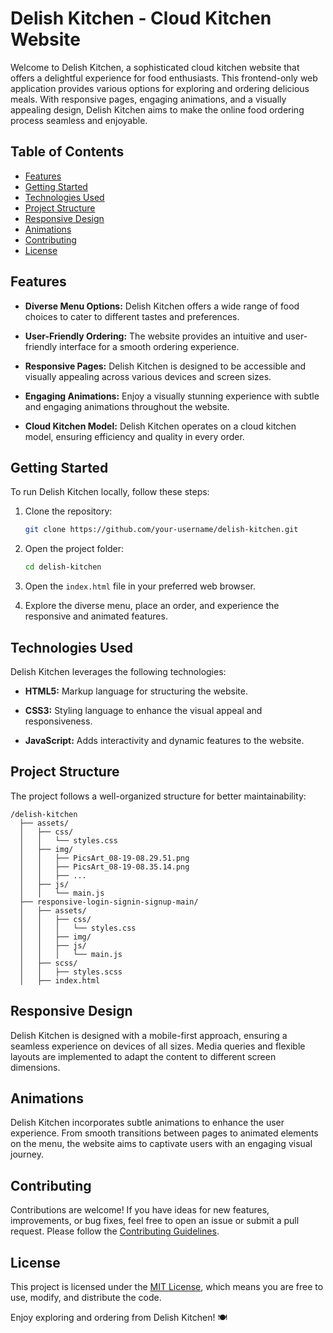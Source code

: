 # Delish Kitchen - Cloud Kitchen Website

Welcome to Delish Kitchen, a sophisticated cloud kitchen website that offers a delightful experience for food enthusiasts. This frontend-only web application provides various options for exploring and ordering delicious meals. With responsive pages, engaging animations, and a visually appealing design, Delish Kitchen aims to make the online food ordering process seamless and enjoyable.

## Table of Contents

- [Features](#features)
- [Getting Started](#getting-started)
- [Technologies Used](#technologies-used)
- [Project Structure](#project-structure)
- [Responsive Design](#responsive-design)
- [Animations](#animations)
- [Contributing](#contributing)
- [License](#license)

## Features

- **Diverse Menu Options:** Delish Kitchen offers a wide range of food choices to cater to different tastes and preferences.
  
- **User-Friendly Ordering:** The website provides an intuitive and user-friendly interface for a smooth ordering experience.

- **Responsive Pages:** Delish Kitchen is designed to be accessible and visually appealing across various devices and screen sizes.

- **Engaging Animations:** Enjoy a visually stunning experience with subtle and engaging animations throughout the website.

- **Cloud Kitchen Model:** Delish Kitchen operates on a cloud kitchen model, ensuring efficiency and quality in every order.

## Getting Started

To run Delish Kitchen locally, follow these steps:

1. Clone the repository:
   ```bash
   git clone https://github.com/your-username/delish-kitchen.git
   ```

2. Open the project folder:
   ```bash
   cd delish-kitchen
   ```

3. Open the `index.html` file in your preferred web browser.

4. Explore the diverse menu, place an order, and experience the responsive and animated features.

## Technologies Used

Delish Kitchen leverages the following technologies:

- **HTML5:** Markup language for structuring the website.
  
- **CSS3:** Styling language to enhance the visual appeal and responsiveness.

- **JavaScript:** Adds interactivity and dynamic features to the website.


## Project Structure

The project follows a well-organized structure for better maintainability:

```plaintext
/delish-kitchen
  ├── assets/
  │   ├── css/
  │   │   └── styles.css
  │   ├── img/
  │   │   ├── PicsArt_08-19-08.29.51.png
  │   │   ├── PicsArt_08-19-08.35.14.png
  │   │   ├── ...
  │   ├── js/
  │   │   └── main.js
  ├── responsive-login-signin-signup-main/
  │   ├── assets/
  │   │   ├── css/
  │   │   │   └── styles.css
  │   │   ├── img/
  │   │   ├── js/
  │   │   │   └── main.js
  │   ├── scss/
  │   │   ├── styles.scss
  │   ├── index.html
```

## Responsive Design

Delish Kitchen is designed with a mobile-first approach, ensuring a seamless experience on devices of all sizes. Media queries and flexible layouts are implemented to adapt the content to different screen dimensions.

## Animations

Delish Kitchen incorporates subtle animations to enhance the user experience. From smooth transitions between pages to animated elements on the menu, the website aims to captivate users with an engaging visual journey.

## Contributing

Contributions are welcome! If you have ideas for new features, improvements, or bug fixes, feel free to open an issue or submit a pull request. Please follow the [Contributing Guidelines](CONTRIBUTING.md).

## License

This project is licensed under the [MIT License](LICENSE), which means you are free to use, modify, and distribute the code.

Enjoy exploring and ordering from Delish Kitchen! 🍽️
